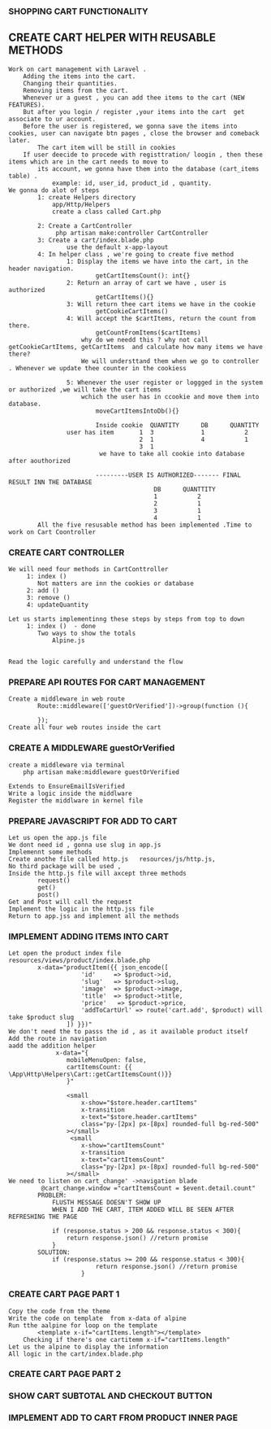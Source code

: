 ### SHOPPING CART FUNCTIONALITY 

## CREATE CART HELPER WITH REUSABLE METHODS 
    Work on cart management with Laravel .
        Adding the items into the cart.
        Changing their quantities.
        Removing items from the cart.
        Whenever ur a guest , you can add thee items to the cart (NEW FEATURES).
        But after you login / register ,your items into the cart  get associate to ur account.
        Before the user is registered, we gonna save the items into cookies, user can navigate btn pages , close the browser and comeback later.
            The cart item will be still in cookies
        If user deecide to procede with registtration/ loogin , then these items which are in the cart needs to move to 
            its account, we gonna have them into the database (cart_items table) .
                example: id, user_id, product_id , quantity.
    We gonna do alot of steps 
            1: create Helpers directory   
                app/Http/Helpers
                create a class called Cart.php 
                
            2: Create a CartController
                 php artisan make:controller CartController  
            3: Create a cart/index.blade.php
                    use the default x-app-layout
            4: In helper class , we're going to create five method 
                    1: Display the items we have into the cart, in the header navigation.
                            getCartItemsCount(): int{}
                    2: Return an array of cart we have , user is authorized
                            getCartItems(){}
                    3: Will return thee cart items we have in the cookie
                            getCookieCartItems()
                    4: Will accept the $cartItems, return the count from there.
                            getCountFromItems($cartItems)
                        why do we needd this ? why not call getCookieCartItems, getCartItems  and calculate how many items we have there?
                        We will understtand them when we go to controller . Whenever we update thee counter in the cookiess
                            
                    5: Whenever the user register or loggged in the system or authorized ,we will take the cart items
                        wchich the user has in ccookie and move them into database.
                            moveCartItemsIntoDb(){}

                            Inside cookie  QUANTITY      DB      QUANTITY
                    user has item       1  3             1           2
                                        2  1             4           1
                                        3  1
                             we have to take all cookie into database after aouthorized

                            ---------USER IS AUTHORIZED------- FINAL RESULT INN THE DATABASE
                                            DB      QUANTTITY
                                            1           2
                                            2           1
                                            3           1
                                            4           1
            All the five resusable method has been implemented .Time to work on Cart Coontroller

### CREATE CART CONTROLLER
    We will need four methods in CartConttroller
         1: index ()
            Not matters are inn the cookies or database
         2: add ()
         3: remove ()
         4: updateQuantity

    Let us starts implementinng these steps by steps from top to down
         1: index ()  - done
            Two ways to show the totals
                Alpine.js
        

    Read the logic carefully and understand the flow

### PREPARE API ROUTES FOR CART MANAGEMENT 
    Create a middleware in web route
            Route::middleware(['guestOrVerified'])->group(function (){

            });
    Create all four web routes inside the cart

### CREATE A MIDDLEWARE guestOrVerified
    create a middleware via terminal
        php artisan make:middleware guestOrVerified 
    
    Extends to EnsureEmailIsVerified
    Write a logic inside the middlware
    Register the middlware in kernel file

### PREPARE JAVASCRIPT FOR ADD TO CART
    Let us open the app.js file
    We dont need id , gonna use slug in app.js
    Implemennt some methods
    Create anothe file called http.js   resources/js/http.js,
    No third package will be used , 
    Inside the http.js file will axcept three methods
            request()
            get()
            post()
    Get and Post will call the request
    Implement the logic in the http.jss file 
    Return to app.jss and implement all the methods
    

### IMPLEMENT ADDING ITEMS INTO CART 
    Let open the product index file resources/views/product/index.blade.php
            x-data="productItem({{ json_encode([
                        'id'     => $product->id,
                        'slug'   => $product->slug,
                        'image'  => $product->image,
                        'title'  => $product->title,
                        'price'   => $product->price,
                        'addToCartUrl' => route('cart.add', $product) will take $product slug
                    ]) }})"
    We don't need the to passs the id , as it available product itself
    Add the route in navigation
    aadd the addition helper
                 x-data="{
                    mobileMenuOpen: false,
                    cartItemsCount: {{ \App\Http\Helpers\Cart::getCartItemsCount()}}
                    }"

                    <small
                        x-show="$store.header.cartItems"
                        x-transition
                        x-text="$store.header.cartItems"
                        class="py-[2px] px-[8px] rounded-full bg-red-500"
                    ></small>
                     <small
                        x-show="cartItemsCount"
                        x-transition
                        x-text="cartItemsCount"
                        class="py-[2px] px-[8px] rounded-full bg-red-500"
                    ></small>
    We need to listen on cart_change' ->navigation blade
             @cart_change.window ="cartItemsCount = $event.detail.count"
            PROBLEM:
                FLUSTH MESSAGE DOESN'T SHOW UP
                WHEN I ADD THE CART, ITEM ADDED WILL BE SEEN AFTER REFRESHING THE PAGE

                if (response.status > 200 && response.status < 300){
                    return response.json() //return promise
                }
            SOLUTION:
                if (response.status >= 200 && response.status < 300){
                            return response.json() //return promise
                        }

### CREATE CART PAGE PART 1 
    Copy the code from the theme 
    Write the code on template  from x-data of alpine
    Run tthe aalpine for loop on the template
            <template x-if="cartItems.length"></template>
        Checking if there's one cartitemm x-if="cartItems.length"
    Let us the alpine to display the information
    All logic in the cart/index.blade.php


### CREATE CART PAGE PART 2 
### SHOW CART SUBTOTAL AND CHECKOUT BUTTON  
### IMPLEMENT ADD TO CART FROM PRODUCT INNER PAGE 






















